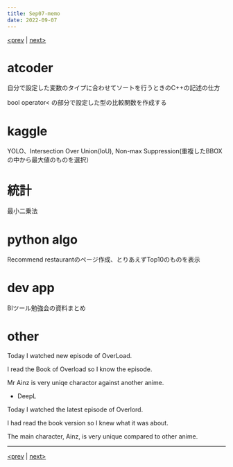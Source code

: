 ```yaml
---
title: Sep07-memo 
date: 2022-09-07 
---
```


[<prev](https://idekworks.github.io/TechnicalMemo/2022/09/06/Sep06.html) | [next>](https://idekworks.github.io/TechnicalMemo/2022/09/08/Sep08.html) 

# atcoder
自分で設定した変数のタイプに合わせてソートを行うときのC++の記述の仕方

bool operator< の部分で設定した型の比較関数を作成する

# kaggle
YOLO、Intersection Over Union(IoU), Non-max Suppression(重複したBBOXの中から最大値のものを選択）

# 統計
最小二乗法
# python algo
Recommend restaurantのページ作成、とりあえずTop10のものを表示

# dev app
BIツール勉強会の資料まとめ

# other
Today I watched new episode of OverLoad.

I read the Book of Overload so I know the episode.

Mr Ainz is very uniqe charactor against another anime.

- DeepL

Today I watched the latest episode of Overlord.

I had read the book version so I knew what it was about.

The main character, Ainz, is very unique compared to other anime.

***

[<prev](https://idekworks.github.io/TechnicalMemo/2022/09/06/Sep06.html) | [next>](https://idekworks.github.io/TechnicalMemo/2022/09/08/Sep08.html)

